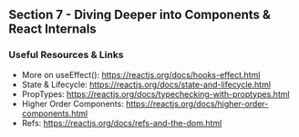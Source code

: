 ## Section 7 - Diving Deeper into Components & React Internals

### Useful Resources & Links

* More on useEffect(): https://reactjs.org/docs/hooks-effect.html
* State & Lifecycle: https://reactjs.org/docs/state-and-lifecycle.html
* PropTypes: https://reactjs.org/docs/typechecking-with-proptypes.html
* Higher Order Components: https://reactjs.org/docs/higher-order-components.html
* Refs: https://reactjs.org/docs/refs-and-the-dom.html